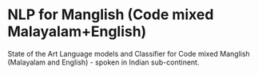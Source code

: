 # NLP for Manglish (Code mixed Malayalam+English)
State of the Art Language models and Classifier for Code mixed Manglish (Malayalam and English) - spoken in Indian sub-continent. 

